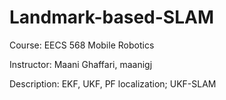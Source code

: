 # Landmark-based-SLAM

Course: EECS 568 Mobile Robotics

Instructor: Maani Ghaffari, maanigj

Description: EKF, UKF, PF localization; UKF-SLAM
